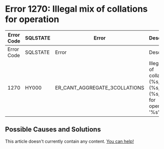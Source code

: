 
# Error 1270: Illegal mix of collations for operation


| Error Code | SQLSTATE | Error | Description |
| --- | --- | --- | --- |
| Error Code | SQLSTATE | Error | Description |
| 1270 | HY000 | ER_CANT_AGGREGATE_3COLLATIONS | Illegal mix of collations (%s,%s), (%s,%s), (%s,%s) for operation '%s' |




## Possible Causes and Solutions


This article doesn't currently contain any content. [You can help!](/kb/en/writing-and-editing-knowledge-base-articles/)

